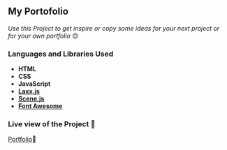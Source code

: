 ## My Portofolio

*Use this Project to get inspire  or copy some ideas for your next project or for your own portfolio* 😊


### **Languages and Libraries Used**
- **HTML**
- **CSS**
- **JavaScript**
- **[Laxx.js](https://github.com/alexfoxy/lax.js "laxx.js")**
- **[Scene.js](https://github.com/daybrush/scenejs "scene.js")**
- **[Font Awesome](https://fontawesome.com/v4.7.0/icons/ "font awesome")**

<!-- ### **ScreenShots**

![alt text](image.jpg)
![alt text](image.jpg)
![alt text](image.jpg) -->


### **Live view of the Project** 👻

[Portfolio](https://portfolio-template-bhargab.netlify.app/ "portfolio")📑